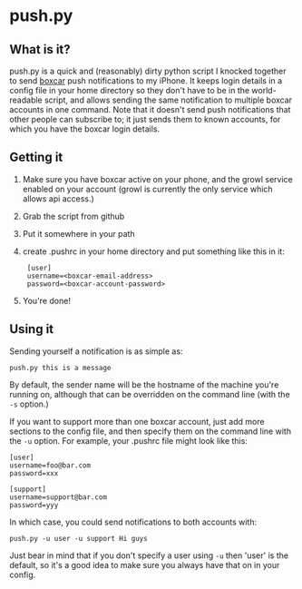 # push.py
## What is it?

push.py is a quick and (reasonably) dirty python script I knocked together to send [boxcar][1] push notifications to my iPhone. It keeps login details in a config file in your home directory so they don't have to be in the world-readable script, and allows sending the same notification to multiple boxcar accounts in one command. Note that it doesn't send push notifications that other people can subscribe to; it just sends them to known accounts, for which you have the boxcar login details.

## Getting it
1. Make sure you have boxcar active on your phone, and the growl service enabled on your account (growl is currently the only service which allows api access.)
1. Grab the script from github
1. Put it somewhere in your path
1. create .pushrc in your home directory and put something like this in it:

        [user]
        username=<boxcar-email-address>
        password=<boxcar-account-password>

1. You're done!

## Using it

Sending yourself a notification is as simple as:

    push.py this is a message

By default, the sender name will be the hostname of the machine you're running on, although that can be overridden on the command line (with the `-s` option.)

If you want to support more than one boxcar account, just add more sections to the config file, and then specify them on the command line with the `-u` option. For example, your .pushrc file might look like this:

    [user]
    username=foo@bar.com
    password=xxx

    [support]
    username=support@bar.com
    password=yyy

In which case, you could send notifications to both accounts with:

    push.py -u user -u support Hi guys

Just bear in mind that if you don't specify a user using `-u` then 'user' is the default, so it's a good idea to make sure you always have that on in your config.

[1]: http://boxcar.io
